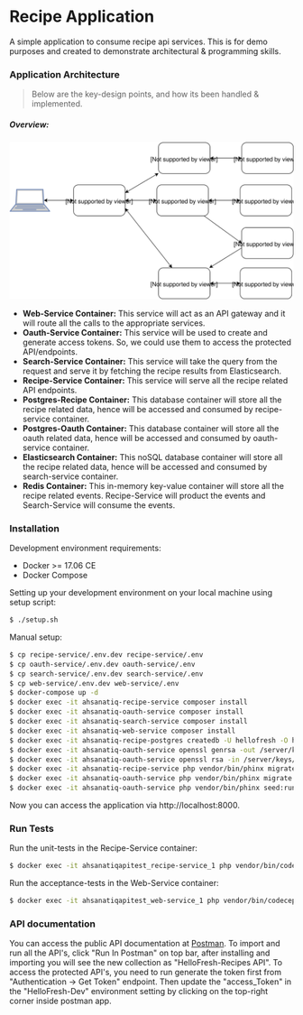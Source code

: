 # Recipe Application

A simple application to consume recipe api services. This is for demo purposes and created to demonstrate architectural & programming skills.

### Application Architecture

> Below are the key-design points, and how its been handled & implemented.

##### Overview:

![Architecture Overview](docs/images/overview.svg)

- **Web-Service Container:** This service will act as an API gateway and it will route all the calls to the appropriate services.
- **Oauth-Service Container:** This service will be used to create and generate access tokens. So, we could use them to access the protected API/endpoints.
- **Search-Service Container:** This service will take the query from the request and serve it by fetching the recipe results from Elasticsearch.
- **Recipe-Service Container:** This service will serve all the recipe related API endpoints.
- **Postgres-Recipe Container:** This database container will store all the recipe related data, hence will be accessed and consumed by recipe-service container.
- **Postgres-Oauth Container:** This database container will store all the oauth related data, hence will be accessed and consumed by oauth-service container.
- **Elasticsearch Container:** This noSQL database container will store all the recipe related data, hence will be accessed and consumed by search-service container.
- **Redis Container:** This in-memory key-value container will store all the recipe related events. Recipe-Service will product the events and Search-Service will consume the events.


### Installation

Development environment requirements:

- Docker >= 17.06 CE
- Docker Compose

Setting up your development environment on your local machine using setup script:

```bash
$ ./setup.sh
```

Manual setup:

```bash
$ cp recipe-service/.env.dev recipe-service/.env
$ cp oauth-service/.env.dev oauth-service/.env
$ cp search-service/.env.dev search-service/.env
$ cp web-service/.env.dev web-service/.env
$ docker-compose up -d
$ docker exec -it ahsanatiq-recipe-service composer install
$ docker exec -it ahsanatiq-oauth-service composer install
$ docker exec -it ahsanatiq-search-service composer install
$ docker exec -it ahsanatiq-web-service composer install
$ docker exec -it ahsanatiq-recipe-postgres createdb -U hellofresh -O hellofresh hellofresh_testing
$ docker exec -it ahsanatiq-oauth-service openssl genrsa -out /server/keys/id_rsa 2048
$ docker exec -it ahsanatiq-oauth-service openssl rsa -in /server/keys/id_rsa -pubout -out /server/keys/id_rsa.pub
$ docker exec -it ahsanatiq-recipe-service php vendor/bin/phinx migrate
$ docker exec -it ahsanatiq-oauth-service php vendor/bin/phinx migrate
$ docker exec -it ahsanatiq-oauth-service php vendor/bin/phinx seed:run
```

Now you can access the application via http://localhost:8000.

### Run Tests

Run the unit-tests in the Recipe-Service container:

```bash
$ docker exec -it ahsanatiqapitest_recipe-service_1 php vendor/bin/codecept run
```

Run the acceptance-tests in the Web-Service container:

```bash
$ docker exec -it ahsanatiqapitest_web-service_1 php vendor/bin/codecept run
```

### API documentation

You can access the public API documentation at [Postman](https://documenter.getpostman.com/view/23622/RzZDjxNb). To import and run all the API's, click "Run In Postman" on top bar, after installing and importing you will see the new collection as "HelloFresh-Recipes API". To access the protected API's, you need to run generate the token first from "Authentication -> Get Token" endpoint. Then update the "access_Token" in the "HelloFresh-Dev" environment setting by clicking on the top-right corner inside postman app.



